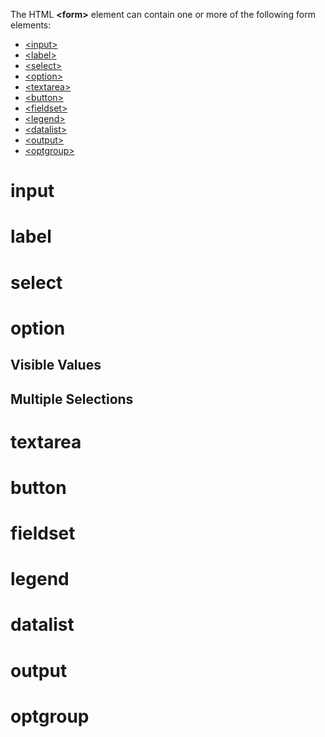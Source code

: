 The HTML <b>&lt;form&gt;</b> element can contain one or more of the following form elements:
<ul>
  <li><a href="#input">&lt;input&gt;</a></li>
  <li><a href="#label">&lt;label&gt;</a></li>
  <li><a href="#select">&lt;select&gt;</a></li>
  <li><a href="#option">&lt;option&gt;</a></li>
  <li><a href="#textarea">&lt;textarea&gt;</a></li>
  <li><a href="#button">&lt;button&gt;</a></li>
  <li><a href="#fieldset">&lt;fieldset&gt;</a></li>
  <li><a href="#legend">&lt;legend&gt;</a></li>
  <li><a href="#datalist">&lt;datalist&gt;</a></li>
  <li><a href="#output">&lt;output&gt;</a></li>
  <li><a href="#optgroup">&lt;optgroup&gt;</a></li>
</ul>
<h1>input</h1>
<h1>label</h1>
<h1>select</h1>
<h1>option</h1>
<h2>Visible Values</h2>
<h2>Multiple Selections</h2>
<h1>textarea</h1>
<h1>button</h1>
<h1>fieldset</h1>
<h1>legend</h1>
<h1>datalist</h1>
<h1>output</h1>
<h1>optgroup</h1>
